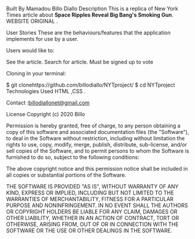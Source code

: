 Built By Mamadou Billo Diallo
Description
This is a replica of New York Times article about **Space Ripples Reveal Big Bang's Smoking Gun**.
WEBSITE ORIGINAL  .

User Stories
These are the behaviours/features that the application implements for use by a user.

Users would like to:

See the article.
Search for article.
Must be signed up to vote

Cloning
In your terminal:

  $ git clonehttps://github.com/billodiallo/NYTproject/
  $ cd NYTproject
Technologies Used
HTML ,CSS .

Contact :billodiallonet@gmail.com

License
Copyright (c) 2020 Billo

Permission is hereby granted, free of charge, to any person obtaining a copy of this software and associated documentation files (the "Software"), to deal in the Software without restriction, including without limitation the rights to use, copy, modify, merge, publish, distribute, sub-license, and/or sell copies of the Software, and to permit persons to whom the Software is furnished to do so, subject to the following conditions:

The above copyright notice and this permission notice shall be included in all copies or substantial portions of the Software.

THE SOFTWARE IS PROVIDED "AS IS", WITHOUT WARRANTY OF ANY KIND, EXPRESS OR IMPLIED, INCLUDING BUT NOT LIMITED TO THE WARRANTIES OF MERCHANTABILITY, FITNESS FOR A PARTICULAR PURPOSE AND NONINFRINGEMENT. IN NO EVENT SHALL THE AUTHORS OR COPYRIGHT HOLDERS BE LIABLE FOR ANY CLAIM, DAMAGES OR OTHER LIABILITY, WHETHER IN AN ACTION OF CONTRACT, TORT OR OTHERWISE, ARISING FROM, OUT OF OR IN CONNECTION WITH THE SOFTWARE OR THE USE OR OTHER DEALINGS IN THE SOFTWARE.